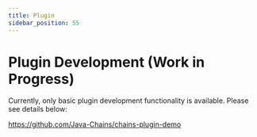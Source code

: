 ```yaml
---
title: Plugin
sidebar_position: 55
---
```


# Plugin Development (Work in Progress)

Currently, only basic plugin development functionality is available. Please see details below:

https://github.com/Java-Chains/chains-plugin-demo
